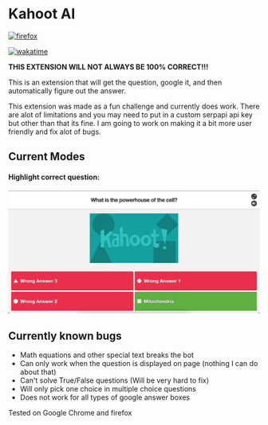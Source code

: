 # Kahoot AI
[![firefox](https://ffp4g1ylyit3jdyti1hqcvtb-wpengine.netdna-ssl.com/addons/files/2015/11/get-the-addon.png)](https://addons.mozilla.org/en-US/firefox/addon/kahoot-ai/)

[![wakatime](https://wakatime.com/badge/github/Swiftzerr/kahoot-ai-extension.svg)](https://wakatime.com/badge/github/Swiftzerr/kahoot-ai-extension)

**THIS EXTENSION WILL NOT ALWAYS BE 100% CORRECT!!!**

This is an extension that will get the question, google it, and then automatically figure out the answer.

This extension was made as a fun challenge and currently does work. There are alot of limitations and you may need to put in a custom serpapi api key but other than that its fine. I am going to work on making it a bit more user friendly and fix alot of bugs.

## Current Modes


#### Highlight correct question:
![Highlight mode](assets/highlight.png)

## Currently known bugs
- Math equations and other special text breaks the bot
- Can only work when the question is displayed on page (nothing I can do about that)
- Can't solve True/False questions (Will be very hard to fix)
- Will only pick one choice in multiple choice questions
- Does not work for all types of google answer boxes

Tested on Google Chrome and firefox
